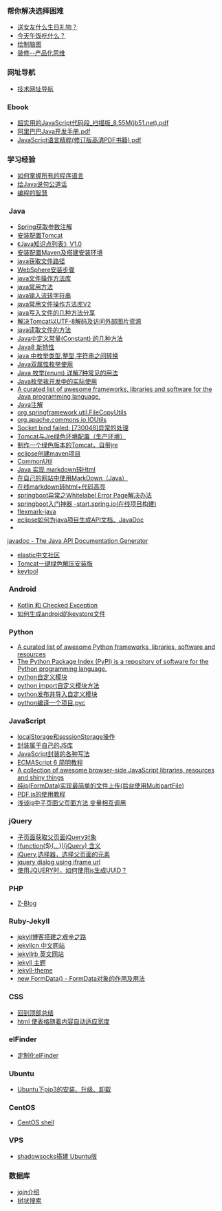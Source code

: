 ### <span id="learn">帮你解决选择困难</span>  
- [送女友什么生日礼物？](2018/test/index.html)  
- [今天午饭吃什么？](2018/test/lunch.html)  
- <a href="http://naotu.baidu.com/home" target="_blank">绘制脑图</a>  
- [装修--产品化思维](2018/zhuangxiu.md)

### <span id="learn">网址导航</span>  
- [技术网址导航](2018/website-guide-technology.md)  

### <span id="learn">Ebook</span>  
- <a href="#" class="pdf-name" data-code="eE6eE1hR1cF2cC0tD0lC">超实用的JavaScript代码段_扫描版_8.55M(jb51.net).pdf</a>  
- <a href="#" class="pdf-name" data-code="bD0dL7eR1aB3eG0iJ8bB">阿里巴巴Java开发手册.pdf</a>  
- <a href="#" class="pdf-name" data-code="aC3aT0jH2aF2bF0nD1aB">JavaScript语言精粹(修订版高清PDF书籍).pdf</a>  

### <span id="learn">学习经验</span>  

- [如何掌握所有的程序语言](2018/learn-program-language.md)  
- [给Java说句公道话](2018/wangyin-java.md)  
- [编程的智慧](2018/program-brain.md)

### <span id="java">&nbsp;Java</span>  
- [Spring获取参数注解](2018/spring-get-data.md)  
- [安装配置Tomcat](2018/install-setup-tomcat.md)  
- [《Java知识点列表》V1.0](2018/java-learn-point.md)  
- [安装配置Maven及搭建安装环境](2018/maven-set-up.md)  
- [java获取文件路径](2018/java-get-resource.md)  
- [WebSphere安装步骤](2018/websphere-install.md)  
- [java文件操作方法库](2018/java-file-utility.md)  
- [java常用方法](2018/java-function.md)  
- [java输入流转字符串](2018/java-inputstream2string.md)   
- [java常用文件操作方法库V2](2018/java-my-file-utility.md)  
- [java写入文件的几种方法分享](2018/java-file-writer.md)  
- [解决Tomcat以UTF-8解码及访问外部图片资源](2018/tomcat-conf.md)  
- [java读取文件的方法](2018/java-file-read.md)  
- [Java中定义常量(Constant) 的几种方法](2018/java-constant.md)  
- <a href="http://www.runoob.com/java/java8-new-features.html" target="_blank">Java8 新特性</a>  
- <a href="https://www.cnblogs.com/myJavaCareerLife-yewei/p/8109661.html" target="_blank">java 中枚举类型,整型,字符串之间转换</a>  
- <a href="https://blog.csdn.net/moneyshi/article/details/80083360" target="_blank">Java双属性枚举使用</a>  
- <a href="https://blog.csdn.net/qq_27093465/article/details/52180865" target="_blank">Java 枚举(enum) 详解7种常见的用法</a>  
- [Java枚举我开发中的实际使用](2018/java-enum-mind.md)  
- <a href="https://github.com/akullpp/awesome-java" target="_blank">A curated list of awesome frameworks, libraries and software for the Java programming language.</a>  
- [Java注解](2018/java-annotations.md)  
- <a href="
https://docs.spring.io/spring/docs/current/javadoc-api/org/springframework/util/FileCopyUtils.html" target="_blank">org.springframework.util.FileCopyUtils</a>  
- [org.apache.commons.io.IOUtils](2018/apache-io.md)  
- <a href="https://blog.csdn.net/zhu_xun/article/details/16842955" target="_blank">Socket bind failed: [730048]异常的处理</a>  
- <a href="http://gqsunrise.iteye.com/blog/1995409" target="_blank">Tomcat与Jre绿色环境配置（生产环境）</a>  
- <a href="https://blog.csdn.net/jw083411/article/details/8890184" target="_blank">制作一个绿色版本的Tomcat，自带jre</a>  
- <a href="https://blog.csdn.net/hundan_520520/article/details/53763887" target="_blank">eclipse创建maven项目</a>  
- [CommonUtil](2018/commoneutil.md)  
- <a href="https://www.jianshu.com/p/cb21b4accdd9" target="_blank">Java 实现 markdown转Html</a>  
- <a href="https://www.jianshu.com/p/317c2813aada" target="_blank">在自己的网站中使用MarkDown（Java）</a>  
- <a href="https://blog.csdn.net/zula1994/article/details/78135269" target="_blank">在线markdown转html+代码高亮</a>  
- <a href="https://blog.csdn.net/liuhuanchao/article/details/73012569" target="_blank">springboot异常之Whitelabel Error Page解决办法</a>  
- <a href="https://start.spring.io/" target="_blank">springboot入门神器 -start.spring.io(在线项目构建)</a>  
- <a href="https://github.com/vsch/flexmark-java" target="_blank">flexmark-java</a>  
- <a href="https://jingyan.baidu.com/article/597a0643485c11312b5243c7.html" target="_blank">eclipse如何为java项目生成API文档、JavaDoc</a> 
- <a href="https://docs.oracle.com/javase/7/docs/technotes/tools/windows/javadoc.html#javasourcefiles" target="_blank">
javadoc - The Java API Documentation Generator
</a>
- <a href="https://elasticsearch.cn/" target="_blank">elastic中文社区</a>  
- [Tomcat一键绿色解压安装版](2018/green-uncompressed-installation.md) 
- [keytool](2018/keytool.md) 





### <span id="android">&nbsp;Android</span>  
- [Kotlin 和 Checked Exception](2018/kotlin-exception.md)  
- <a href="https://jingyan.baidu.com/article/59703552e877f98fc00740f0.html" target="_blank">如何生成android的keystore文件</a>  


### <span id="python">&nbsp;Python</span>  
- <a href="https://github.com/vinta/awesome-python" target="_blank">A curated list of awesome Python frameworks, libraries, software and resources</a>  
- <a href="https://pypi.org/" target="_blank">The Python Package Index (PyPI) is a repository of software for the Python programming language.</a>  
- <a href="https://blog.csdn.net/jingbo18/article/details/78535821" target="_blank">python自定义模块</a>  
- <a href="https://www.cnblogs.com/master-pokemon/p/6136483.html" target="_blank">python import自定义模块方法</a>  
- [python发布并导入自定义模块](2018/python-import-module.md)  
- [python编译一个项目.pyc](2018/python-compileall.md)  

### <span id="JavaScript">&nbsp;JavaScript</span>  
- [localStorage和sessionStorage操作](2018/localStorageAsessionStorage.md)  
- [封装属于自己的JS库](2018/jquery-class.md)  
- [JavaScript封装的各种写法](2018/js-encapsulation.md)  
- <a href="http://www.runoob.com/w3cnote/es6-concise-tutorial.html" target="_blank">ECMAScript 6 简明教程</a>  
- <a href="https://github.com/sorrycc/awesome-javascript" target="_blank">A collection of awesome browser-side JavaScript libraries, resources and shiny things</a>  
- <a href="https://www.cnblogs.com/007sx/p/7520529.html" target="_blank">纯js(FormData)实现最简单的文件上传(后台使用MultipartFile)</a>  
- <a href="https://blog.csdn.net/Java_Mike/article/details/77743132" target="_blank">PDF.js的使用教程</a>  
- <a href="https://www.jb51.net/article/89816.htm" target="_blank">浅谈js中子页面父页面方法 变量相互调用</a>  



### <span id="jquery">&nbsp;jQuery</span>  
- [子页面获取父页面jQuery对象](2018/jquery-window-parent.md)  
- [(function($){...})(jQuery) 含义](2018/jquery-function.md)  
- [jQuery,选择器，选择父页面的元素](2018/fatherpage-sonpage.md)  
- [jquery dialog using iframe url](2018/jqueryui-dlg.md)  
- [使用JQUERY时，如何使用js生成UUID？](2018/js-uuid.md)  

### <span id="PHP">&nbsp;PHP</span>  
- <a href="https://www.zblogcn.com/" target="_blank">Z-Blog</a>  

### <span id="Ruby-Jekyll">&nbsp;Ruby-Jekyll</span>  
- <a href="https://segmentfault.com/a/1190000012468796" target="_blank">jekyll博客搭建之艰辛之路</a>  
- <a href="http://jekyllcn.com/" target="_blank">jekyllcn 中文网站</a>  
- <a href="https://jekyllrb.com/" target="_blank">jekyllrb 英文网站</a>  
- <a href="http://jekyllthemes.org/" target="_blank">jekyll 主题</a>  
- <a href="https://rubygems.org/search?utf8=%E2%9C%93&query=jekyll-theme" target="_blank">jekyll-theme</a>  
- <a href="http://m.zhimengzhe.com/Javascriptjiaocheng/391761.html" target="_blank">new FormData() - FormData对象的作用及用法</a>  

### <span id="css">&nbsp;CSS</span>  
- [回到顶部总结](2018/backtop.md)  
- [html 使表格随着内容自动适应宽度](2018/css-td.md) 

### <span id="elfinder">&nbsp;elFinder</span>  
- [定制化elFinder](2018/elfinder.md)  


### <span id="ubuntu">&nbsp;Ubuntu</span>  
- [Ubuntu下pip3的安装、升级、卸载](2018/ubuntu-pip3.md)  

### <span id="centos">&nbsp;CentOS</span>  
- [CentOS shell](2018/ubuntu-shell.md)  

### <span id="vps">&nbsp;VPS</span>  
- [shadowsocks搭建 Ubuntu版](2018/shadowsocks-set-up.md)  

### <span id="db">&nbsp;数据库</span>  
- [join介绍](2018/join.md)  
- [树状搜索](2018/tree-search.md)  

<script type="text/javascript" src="script/jquery-3.3.1.min.js"></script>
<script type="text/javascript">

  $(function(){
    var pdfArr = $("a.pdf-name");
    var urlStart = "generic/web/viewer.html?file=";

    pdfArr.each(function(index,element){
       var aLabel = $(this);
       aLabel.click(function(){

          var url = urlStart+aLabel.attr("data-code");
          //window.location.href = "http://www.baidu.com";
          window.open(url);
       });
    });    
  });
</script>
